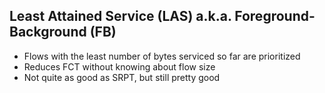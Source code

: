 
Least Attained Service (LAS) a.k.a. Foreground-Background (FB)
--------------------------------------------------------------

* Flows with the least number of bytes serviced so far are prioritized
* Reduces FCT without knowing about flow size
* Not quite as good as SRPT, but still pretty good

